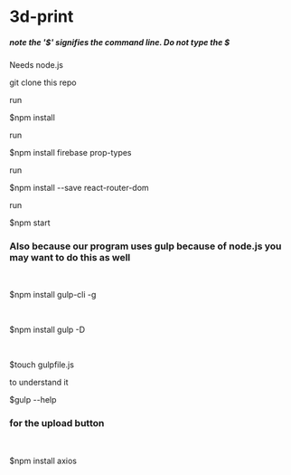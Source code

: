 # 3d-print #
##### note the '$' signifies the command line.  Do not type the $ #####
Needs node.js

git clone this repo

run &nbsp;
 
$npm install 

run &nbsp;

$npm install firebase prop-types

run &nbsp;

$npm install --save react-router-dom

run &nbsp;

$npm start

### Also because our program uses gulp because of node.js you may want to do this as well ###
&nbsp;

$npm install gulp-cli -g

&nbsp;

$npm install gulp -D

&nbsp;

$touch gulpfile.js

to understand it 
&nbsp;

$gulp --help

### for the upload button ###
&nbsp;

$npm install axios
